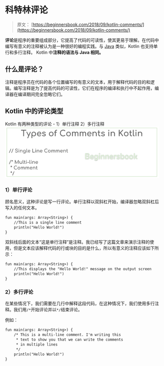 # 科特林评论

> 原文： [https://beginnersbook.com/2018/09/kotlin-comments/](https://beginnersbook.com/2018/09/kotlin-comments/)

**评论**是程序的重要组成部分，它提高了代码的可读性，使其更易于理解。在代码中编写有意义的注释被认为是一种很好的编程实践。与 [Java](https://beginnersbook.com/java-tutorial-for-beginners-with-examples/) 类似，Kotlin 也支持单行和多行注释。 Kotlin 中**注释的语法与 Java 相同。**

## 什么是评论？

注释是程序员在代码的各个位置编写的有意义的文本，用于解释代码的目的和逻辑。编写注释是为了提高代码的可读性，它们在程序的编译和执行中不起作用，编译器在编译期间完全忽略它们。

## Kotlin 中的评论类型

Kotlin 有两种类型的评论 - 1）单行注释 2）多行注释
![kotlin comments](img/facc108a5a8e827bbc39aff5528e5d54.jpg)

### 1）单行评论

顾名思义，这种评论是写一行评论。单行注释以双斜杠开始，编译器忽略双斜杠后写入的任何文本。

```
fun main(args: Array<String>) {
    //This is a single line comment
    println("Hello World!")
}
```

双斜线后面的文本“这是单行注释”是注释。我已经写了这篇文章来演示注释的使用，但是文本应该解释代码的行或块的目的是什么，所以有意义的注释应该如下所示：

```
fun main(args: Array<String>) {
    //This displays the "Hello World!" message on the output screen
    println("Hello World!")
}
```

### 2）多行评论

在某些情况下，我们需要在几行中解释这段代码，在这种情况下，我们使用多行注释。我们用`/*`开始评论并以`*/`结束评论。

例如：

```
fun main(args: Array<String>) {
    /* This is a multi-line comment. I'm writing this 
     * text to show you that we can write the comments
     * in multiple lines
     */
    println("Hello World!")
}
```